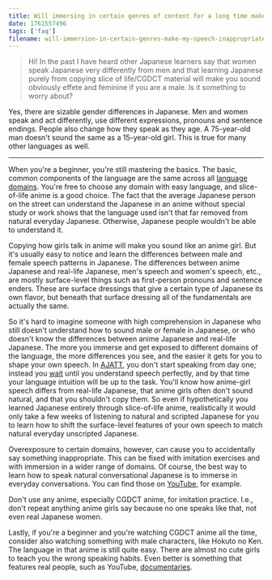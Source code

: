 ```yaml
---
title: Will immersing in certain genres of content for a long time make my speech inappropriate for my identity?
date: 1761557496
tags: ['faq']
filename: will-immersion-in-certain-genres-make-my-speech-inappropriate
---
```


> Hi! In the past I have heard other Japanese learners say that women speak
> Japanese very differently from men and that learning Japanese purely from
> copying slice of life/CGDCT material will make you sound obviously effete and
> feminine if you are a male. Is it something to worry about?

Yes, there are sizable gender differences in Japanese.
Men and women speak and act differently,
use different expressions, pronouns and sentence endings.
People also change how they speak as they age.
A 75-year-old man doesn't sound the same as a 15-year-old girl.
This is true for many other languages as well.

*****

When you're a beginner, you're still mastering the basics.
The basic, common components of the language are the same across all [language domains](language-domains.html).
You're free to choose any domain with easy language,
and slice-of-life anime is a good choice.
The fact that the average Japanese person on the street
can understand the Japanese in an anime
without special study or work
shows that the language used
isn't that far removed from natural everyday Japanese.
Otherwise, Japanese people wouldn't be able to understand it.

Copying how girls talk in anime will make you sound like an anime girl.
But it's usually easy to notice and learn the differences
between male and female speech patterns in Japanese.
The differences between anime Japanese and real-life Japanese,
men's speech and women's speech, etc.,
are mostly surface-level things
such as first-person pronouns and sentence enders.
These are surface dressings that give a certain type of Japanese its own flavor,
but beneath that surface dressing
all of the fundamentals are actually the same.

So it's hard to imagine someone with high comprehension in Japanese
who still doesn't understand how to sound male or female in Japanese,
or who doesn't know the differences between anime Japanese and real-life Japanese.
The more you immerse and get exposed to different domains of the language,
the more differences you see, and the easier it gets for you to shape your own speech.
In [AJATT](whats-ajatt.html),
you don't start speaking from day one;
instead you [wait](introduction-to-learning-japanese.html#outputting)
until you understand speech perfectly,
and by that time your language intuition will be up to the task.
You'll know how anime-girl speech differs from real-life Japanese,
that anime girls often don't sound natural,
and that you shouldn't copy them.
So even if hypothetically you learned
Japanese entirely through slice-of-life anime,
realistically it would only take a few weeks
of listening to natural and scripted Japanese
for you to learn how to shift the surface-level features
of your own speech to match natural everyday unscripted Japanese.

Overexposure to certain domains, however, can cause you to accidentally say
something inappropriate. This can be fixed with imitation exercises and with
immersion in a wider range of domains.
Of course, the best way to learn how to speak natural conversational Japanese
is to immerse in everyday conversations.
You can find those on [YouTube](immersion-with-youtube.html), for example.

Don't use any anime, especially CGDCT anime, for imitation practice.
I.e., don't repeat anything anime girls say because no one speaks like that,
not even real Japanese women.

Lastly, if you're a beginner and you're watching CGDCT anime all the time,
consider also watching something with male characters, like Hokuto no Ken.
The language in that anime is still quite easy.
There are almost no cute girls to teach you the wrong speaking habits.
Even better is something that features real people,
such as YouTube, [documentaries](resources.html#documentaries).
